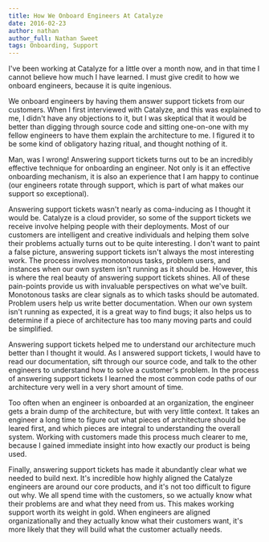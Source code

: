 ```yaml
---
title: How We Onboard Engineers At Catalyze
date: 2016-02-23
author: nathan
author_full: Nathan Sweet
tags: Onboarding, Support
---
```


I've been working at Catalyze for a little over a month now, and in that time I cannot believe how much I have learned. I must give credit to how we onboard engineers, because it is quite ingenious.

We onboard engineers by having them answer support tickets from our customers. When I first interviewed with Catalyze, and this was explained to me, I didn't have any objections to it, but I was skeptical that it would be better than digging through source code and sitting one-on-one with my fellow engineers to have them explain the architecture to me. I figured it to be some kind of obligatory hazing ritual, and thought nothing of it.

Man, was I wrong! Answering support tickets turns out to be an incredibly effective technique for onboarding an engineer. Not only is it an effective onboarding mechanism, it is also an experience that I am happy to continue (our engineers rotate through support, which is part of what makes our support so exceptional).

Answering support tickets wasn't nearly as coma-inducing as I thought it would be. Catalyze is a cloud provider, so some of the support tickets we receive involve helping people with their deployments. Most of our customers are intelligent and creative individuals and helping them solve their problems actually turns out to be quite interesting. I don't want to paint a false picture, answering support tickets isn't always the most interesting work. The process involves monotonous tasks, problem users, and instances when our own system isn't running as it should be. However, this is where the real beauty of answering support tickets shines. All of these pain-points provide us with invaluable perspectives on what we've built. Monotonous tasks are clear signals as to which tasks should be automated. Problem users help us write better documentation. When our own system isn't running as expected, it is a great way to find bugs; it also helps us to determine if a piece of architecture has too many moving parts and could be simplified.

Answering support tickets helped me to understand our architecture much better than I thought it would. As I answered support tickets, I would have to read our documentation, sift through our source code, and talk to the other engineers to understand how to solve a customer's problem. In the process of answering support tickets I learned the most common code paths of our architecture very well in a very short amount of time.

Too often when an engineer is onboarded at an organization, the engineer gets a brain dump of the architecture, but with very little context. It takes an engineer a long time to figure out what pieces of architecture should be leared first, and which pieces are integral to understanding the overall system. Working with customers made this process much clearer to me, because I gained immediate insight into how exactly our product is being used.

Finally, answering support tickets has made it abundantly clear what we needed to build next. It's incredible how highly aligned the Catalyze engineers are around our core products, and it's not too difficult to figure out why. We all spend time with the customers, so we actually know what their problems are and what they need from us. This makes working support worth its weight in gold. When engineers are aligned organizationally and they actually know what their customers want, it's more likely that they will build what the customer actually needs.
